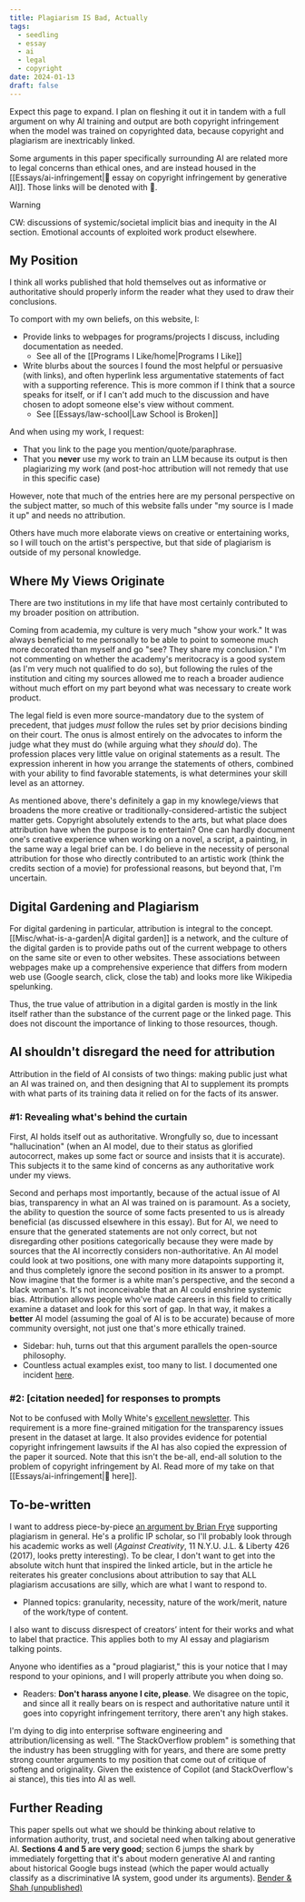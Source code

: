 ```yaml
---
title: Plagiarism IS Bad, Actually
tags:
  - seedling
  - essay
  - ai
  - legal
  - copyright
date: 2024-01-13
draft: false
---
```

Expect this page to expand. I plan on fleshing it out it in tandem with a full argument on why AI training and output are both copyright infringement when the model was trained on copyrighted data, because copyright and plagiarism are inextricably linked.

Some arguments in this paper specifically surrounding AI are related more to legal concerns than ethical ones, and are instead housed in the [[Essays/ai-infringement|🤖 essay on copyright infringement by generative AI]]. Those links will be denoted with 🤖.

> [!warning]
> CW: discussions of systemic/societal implicit bias and inequity in the AI section. Emotional accounts of exploited work product elsewhere.
## My Position
I think all works published that hold themselves out as informative or authoritative should properly inform the reader what they used to draw their conclusions.

To comport with my own beliefs, on this website, I:
- Provide links to webpages for programs/projects I discuss, including documentation as needed.
	- See all of the [[Programs I Like/home|Programs I Like]]
- Write blurbs about the sources I found the most helpful or persuasive (with links), and often hyperlink less argumentative statements of fact with a supporting reference. This is more common if I think that a source speaks for itself, or if I can't add much to the discussion and have chosen to adopt someone else's view without comment.
	- See [[Essays/law-school|Law School is Broken]]

And when using my work, I request:
- That you link to the page you mention/quote/paraphrase.
- That you **never** use my work to train an LLM because its output is then plagiarizing my work (and post-hoc attribution will not remedy that use in this specific case)

However, note that much of the entries here are my personal perspective on the subject matter, so much of this website falls under "my source is I made it up" and needs no attribution.

Others have much more elaborate views on creative or entertaining works, so I will touch on the artist's perspective, but that side of plagiarism is outside of my personal knowledge.
## Where My Views Originate
There are two institutions in my life that have most certainly contributed to my broader position on attribution.

Coming from academia, my culture is very much "show your work." It was always beneficial to me personally to be able to point to someone much more decorated than myself and go "see? They share my conclusion." I'm not commenting on whether the academy's meritocracy is a good system (as I'm very much not qualified to do so), but following the rules of the institution and citing my sources allowed me to reach a broader audience without much effort on my part beyond what was necessary to create work product.

The legal field is even more source-mandatory due to the system of precedent, that judges *must* follow the rules set by prior decisions binding on their court. The onus is almost entirely on the advocates to inform the judge what they must do (while arguing what they *should* do). The profession places very little value on original statements as a result. The expression inherent in how you arrange the statements of others, combined with your ability to find favorable statements, is what determines your skill level as an attorney.

As mentioned above, there's definitely a gap in my knowlege/views that broadens the more creative or traditionally-considered-artistic the subject matter gets. Copyright absolutely extends to the arts, but what place does attribution have when the purpose is to entertain? One can hardly document one's creative experience when working on a novel, a script, a painting, in the same way a legal brief can be. I do believe in the necessity of personal attribution for those who directly contributed to an artistic work (think the credits section of a movie) for professional reasons, but beyond that, I'm uncertain.
## Digital Gardening and Plagiarism
For digital gardening in particular, attribution is integral to the concept. [[Misc/what-is-a-garden|A digital garden]] is a network, and the culture of the digital garden is to provide paths out of the current webpage to others on the same site or even to other websites. These associations between webpages make up a comprehensive experience that differs from modern web use (Google search, click, close the tab) and looks more like Wikipedia spelunking. 

Thus, the true value of attribution in a digital garden is mostly in the link itself rather than the substance of the current page or the linked page. This does not discount the importance of linking to those resources, though.

## AI shouldn't disregard the need for attribution
Attribution in the field of AI consists of two things: making public just what an AI was trained on, and then designing that AI to supplement its prompts with what parts of its training data it relied on for the facts of its answer.

### #1: Revealing what's behind the curtain
First, AI holds itself out as authoritative. Wrongfully so, due to incessant "hallucination" (when an AI model, due to their status as glorified autocorrect, makes up some fact or source and insists that it is accurate). This subjects it to the same kind of concerns as any authoritative work under my views.

Second and perhaps most importantly, because of the actual issue of AI bias, transparency in what an AI was trained on is paramount. As a society, the ability to question the source of some facts presented to us is already beneficial (as discussed elsewhere in this essay). But for AI, we need to ensure that the generated statements are not only correct, but not disregarding other positions categorically because they were made by sources that the AI incorrectly considers non-authoritative. An AI model could look at two positions, one with many more datapoints supporting it, and thus completely ignore the second position in its answer to a prompt. Now imagine that the former is a white man's perspective, and the second a black woman's. It's not inconceivable that an AI could enshrine systemic bias. Attribution allows people who've made careers in this field to critically examine a dataset and look for this sort of gap. In that way, it makes a **better** AI model (assuming the goal of AI is to be accurate) because of more community oversight, not just one that's more ethically trained.
- Sidebar: huh, turns out that this argument parallels the open-source philosophy.
- Countless actual examples exist, too many to list. I documented one incident [here](https://social.treehouse.systems/@be_far/111990173625090669).
### #2: \[citation needed\] for responses to prompts
Not to be confused with Molly White's [excellent newsletter](https://citationneeded.news/). This requirement is a more fine-grained mitigation for the transparency issues present in the dataset at large. It also provides evidence for potential copyright infringement lawsuits if the AI has also copied the expression of the paper it sourced. Note that this isn't the be-all, end-all solution to the problem of copyright infringement by AI. Read more of my take on that [[Essays/ai-infringement|🤖 here]].
## To-be-written
I want to address piece-by-piece [an argument by Brian Frye](https://www.techdirt.com/2024/01/09/plagiarism-is-fine/) supporting plagiarism in general. He's a prolific IP scholar, so I'll probably look through his academic works as well (*Against Creativity*, 11 N.Y.U. J.L. & Liberty 426 (2017), looks pretty interesting). To be clear, I don't want to get into the absolute witch hunt that inspired the linked article, but in the article he reiterates his greater conclusions about attribution to say that ALL plagiarism accusations are silly, which are what I want to respond to.
- Planned topics: granularity, necessity, nature of the work/merit, nature of the work/type of content.

I also want to discuss disrespect of creators’ intent for their works and what to label that practice. This applies both to my AI essay and plagiarism talking points. 

Anyone who identifies as a "proud plagiarist," this is your notice that I may respond to your opinions, and I will properly attribute you when doing so.
- Readers: **Don't harass anyone I cite, please**. We disagree on the topic, and since all it really bears on is respect and authoritative nature until it goes into copyright infringement territory, there aren't any high stakes.

I'm dying to dig into enterprise software engineering and attribution/licensing as well. "The StackOverflow problem" is something that the industry has been struggling with for years, and there are some pretty strong counter arguments to my position that come out of critique of softeng and originality. Given the existence of Copilot (and StackOverflow's ai stance), this ties into AI as well.
## Further Reading
This paper spells out what we should be thinking about relative to information authority, trust, and societal need when talking about generative AI. **Sections 4 and 5 are very good**; section 6 jumps the shark by immediately forgetting that it's about modern generative AI and ranting about historical Google bugs instead (which the paper would actually classify as a discriminative IA system, good under its arguments). [Bender & Shah (unpublished)](https://faculty.washington.edu/ebender/papers/Envisioning_IAS_preprint.pdf)